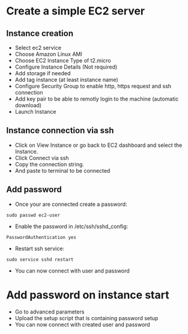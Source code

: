 # Create a simple EC2 server

## Instance creation

- Select ec2 service
- Choose Amazon Linux AMI
- Choose EC2 Instance Type of t2.micro
- Configure Instance Details (Not required)
- Add storage if needed
- Add tag instance (at least instance name)
- Configure Security Group to enable http, https request and ssh connection
- Add key pair to be able to remotly login to the machine (automatic download)
- Launch Instance

## Instance connection via ssh
- Click on View Instance or go back to EC2 dashboard and select the Instance. 
- Click Connect via ssh
- Copy the connection string.
- And paste to terminal to be connected

## Add password
- Once your are connected create a password:
```console
sudo passwd ec2-user
```
- Enable the password in /etc/ssh/sshd_config:
```console
PasswordAuthentication yes
```
- Restart ssh service:
```console
sudo service sshd restart
```
- You can now connect with user and password

# Add password on instance start
- Go to advanced parameters
- Upload the setup script that is containing password setup
- You can now connect with created user and password